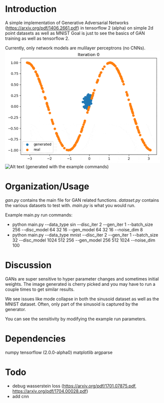 # Introduction
A simple implementation of Generative Adversarial Networks (https://arxiv.org/pdf/1406.2661.pdf) in tensorflow 2 (alpha) on simple 2d point datasets as well as MNIST
Goal is just to see the basics of GAN training as well as tensorflow 2.

Currently, only network models are mulilayer perceptrons (no CNNs).
![Alt text](readme_images/sin.gif?raw=true "Sin data")
![Alt text](readme_images/mnist.gif?raw=true "MNIST data")
(generated with the example commands)

# Organization/Usage
*gan.py* contains the main file for GAN related functions. *dataset.py* contains the various datasets to test with. *main.py* is what you would run.

Example main.py run commands:
 - python main.py --data_type sin --disc_iter 2 --gen_iter 1 --batch_size 256 --disc_model 64 32 16 --gen_model 64 32 16 --noise_dim 8
 - python main.py --data_type mnist --disc_iter 2 --gen_iter 1 --batch_size 32 --disc_model 1024 512 256 --gen_model 256 512 1024 --noise_dim 100


# Discussion
GANs are super sensitive to hyper parameter changes and sometimes initial weights. The image generated is cherry picked and you may have to run a couple times to get similar results.

We see issues like mode collapse in both the sinusoid dataset as well as the MNIST dataset. Often, only part of the sinusoid is captured by the generator.

You can see the sensitivity by modifying the example run parameters.


# Dependencies
numpy
tensorflow (2.0.0-alpha0)
matplotlib
argparse

# Todo
 - debug wasserstein loss (https://arxiv.org/pdf/1701.07875.pdf, https://arxiv.org/pdf/1704.00028.pdf)
 - add cnn
